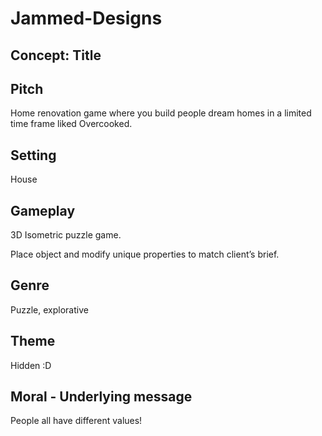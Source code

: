 # Jammed-Designs

## Concept: Title

## Pitch
Home renovation game where you build people dream homes in a limited time frame liked Overcooked.

## Setting
House

## Gameplay
3D Isometric puzzle game. 

Place object and modify unique properties to match client’s brief.

## Genre
Puzzle, explorative

## Theme
Hidden :D

## Moral - Underlying message
People all have different values!
